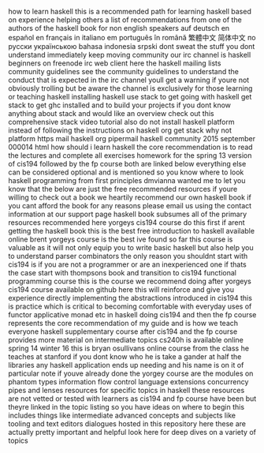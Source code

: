 how to learn haskell this is a recommended path for learning haskell based on experience helping others a list of recommendations from one of the authors of the haskell book for non english speakers auf deutsch en español en français in italiano em português în română 繁體中文 简体中文 по русски українською bahasa indonesia srpski dont sweat the stuff you dont understand immediately keep moving community our irc channel is haskell beginners on freenode irc web client here the haskell mailing lists community guidelines see the community guidelines to understand the conduct that is expected in the irc channel youll get a warning if youre not obviously trolling but be aware the channel is exclusively for those learning or teaching haskell installing haskell use stack to get going with haskell get stack to get ghc installed and to build your projects if you dont know anything about stack and would like an overview check out this comprehensive stack video tutorial also do not install haskell platform instead of following the instructions on haskell org get stack why not platform https mail haskell org pipermail haskell community 2015 september 000014 html how should i learn haskell the core recommendation is to read the lectures and complete all exercises homework for the spring 13 version of cis194 followed by the fp course both are linked below everything else can be considered optional and is mentioned so you know where to look haskell programming from first principles dmvianna wanted me to let you know that the below are just the free recommended resources if youre willing to check out a book we heartily recommend our own haskell book if you cant afford the book for any reasons please email us using the contact information at our support page haskell book subsumes all of the primary resources recommended here yorgeys cis194 course do this first if arent getting the haskell book this is the best free introduction to haskell available online brent yorgeys course is the best ive found so far this course is valuable as it will not only equip you to write basic haskell but also help you to understand parser combinators the only reason you shouldnt start with cis194 is if you are not a programmer or are an inexperienced one if thats the case start with thompsons book and transition to cis194 functional programming course this is the course we recommend doing after yorgeys cis194 course available on github here this will reinforce and give you experience directly implementing the abstractions introduced in cis194 this is practice which is critical to becoming comfortable with everyday uses of functor applicative monad etc in haskell doing cis194 and then the fp course represents the core recommendation of my guide and is how we teach everyone haskell supplementary course after cis194 and the fp course provides more material on intermediate topics cs240h is available online spring 14 winter 16 this is bryan osullivans online course from the class he teaches at stanford if you dont know who he is take a gander at half the libraries any haskell application ends up needing and his name is on it of particular note if youve already done the yorgey course are the modules on phantom types information flow control language extensions concurrency pipes and lenses resources for specific topics in haskell these resources are not vetted or tested with learners as cis194 and fp course have been but theyre linked in the topic listing so you have ideas on where to begin this includes things like intermediate advanced concepts and subjects like tooling and text editors dialogues hosted in this repository here these are actually pretty important and helpful look here for deep dives on a variety of topics